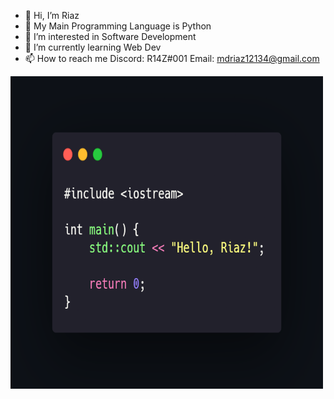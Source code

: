 - 👋 Hi, I’m Riaz
- 🐍 My Main Programming Language is Python
- 👀 I’m interested in Software Development
- 🌱 I’m currently learning Web Dev
- 📫 How to reach me 
Discord: R14Z#001
Email: mdriaz12134@gmail.com
<div class="carbon">
  <img src="carbon.png" height=500 width=500> 
</div>
<!---
R14Z/R14Z is a ✨ special ✨ repository because its `README.md` (this file) appears on your GitHub profile.
You can click the Preview link to take a look at your changes.
--->
